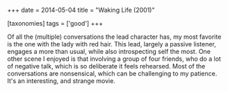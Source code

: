 +++
date = 2014-05-04
title = "Waking Life (2001)"

[taxonomies]
tags = ['good']
+++

Of all the (multiple) conversations the lead character has, my most
favorite is the one with the lady with red hair. This lead, largely a
passive listener, engages a more than usual, while also introspecting
self the most. One other scene I enjoyed is that involving a group of
four friends, who do a lot of negative talk, which is so deliberate it
feels rehearsed. Most of the conversations are nonsensical, which can be
challenging to my patience. It\'s an interesting, and strange movie.
